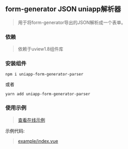 ## form-generator JSON uniapp解析器

> 用于将form-generator导出的JSON解析成一个表单。

### 依赖

> 依赖于uview1.8组件库

### 安装组件

```
npm i uniapp-form-generator-parser
```

或者

```
yarn add uniapp-form-generator-parser
```

### 使用示例

> [查看在线示例](https://mrhj.gitee.io/form-generator/#/parser)

示例代码:

> [example/index.vue](https://gitee.com/time-doesnt-wait-for-me/uniapp-form-generator-parser/blob/master/example/index.vue)

